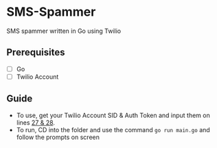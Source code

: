 # SMS-Spammer
SMS spammer written in Go using Twilio

## Prerequisites

- [ ] Go
- [ ] Twilio Account

## Guide

- To use, get your Twilio Account SID & Auth Token and input them on lines [27 & 28](https://github.com/JedPattersonn/SMS-Spammer/blob/d054bdc7736afbeefe8d8c5312d333de8fce5313/main.go#L30-L31).
- To run, CD into the folder and use the command `go run main.go` and follow the prompts on screen
